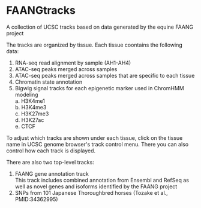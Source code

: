 # FAANGtracks
A collection of UCSC tracks based on data generated by the equine FAANG project

The tracks are organized by tissue. Each tissue coontains the following data:

1. RNA-seq read alignment by sample (AH1-AH4)
2. ATAC-seq peaks merged across samples
3. ATAC-seq peaks merged across samples that are specific to each tissue
4. Chromatin state annotation
5. Bigwig signal tracks for each epigenetic marker used in ChromHMM modeling  
  a. H3K4me1  
  b. H3K4me3  
  c. H3K27me3  
  d. H3K27ac  
  e. CTCF  

To adjust which tracks are shown under each tissue, click on the tissue name in UCSC genome browser's track control menu. There you can also control how each track is displayed.

There are also two top-level tracks:

1. FAANG gene annotation track  
   This track includes combined annotation from Ensembl and RefSeq as well as novel genes and isoforms identified by the FAANG project
3. SNPs from 101 Japanese Thoroughbred horses (Tozake et al., PMID:34362995)

